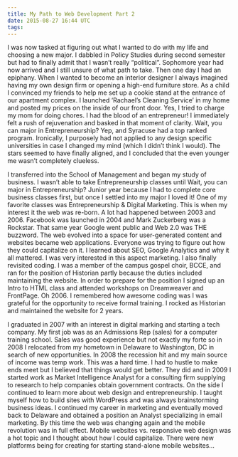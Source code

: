 ```yaml
---
title: My Path to Web Development Part 2
date: 2015-08-27 16:44 UTC
tags:
---
```


I was now tasked at figuring out what I wanted to do with my life and choosing a new major. 
I dabbled in Policy Studies during second semester but had to finally admit that I wasn’t really “political”. Sophomore year had now arrived and I still unsure of what path to take. Then one day I had an epiphany. When I wanted to become an interior designer I always imagined having my own design firm or opening a high-end furniture store. As a child I convinced my friends to help me set up a cookie stand at the entrance of our apartment complex. I launched ‘Rachael’s Cleaning Service’ in my home and posted my prices on the inside of our front door. Yes, I tried to charge my mom for doing chores. I had the blood of an entrepreneur! I immediately felt a rush of rejuvenation and basked in that moment of clarity. Wait, you can major in Entrepreneurship? Yep, and Syracuse had a top ranked program. Ironically, I purposely had not applied to any design specific universities in case I changed my mind (which I didn’t think I would). The stars seemed to have finally aligned, and I concluded that the even younger me wasn’t completely clueless. 

I transferred into the School of Management and began my study of business. I wasn’t able to take Entrepreneurship classes until Wait, you can major in Entrepreneurship? Junior year because I had to complete core business classes first, but once I settled into my major I loved it! One of my favorite classes was Entrepreneurship & Digital Marketing. This is when my interest it the web was re-born.  A lot had happened between 2003 and 2006. Facebook was launched in 2004 and Mark Zuckerberg was a Rockstar. That same year Google went public and Web 2.0 was THE buzzword. The web evolved into a space for user-generated content and websites became web applications. Everyone was trying to figure out how they could capitalize on it. I learned about SEO, Google Analytics and why it all mattered. I was very interested in this aspect marketing. I also finally revisited coding. I was a member of the campus gospel choir, BCCE, and ran for the position of Historian partly because the duties included maintaining the website. In order to prepare for the position I signed up an Intro to HTML class and attended workshops on Dreamweaver and FrontPage. Oh 2006. I remembered how awesome coding was I was grateful for the opportunity to receive formal training. I rocked as Historian and maintained the website for 2 years. 

I graduated in 2007 with an interest in digital marking and starting a tech company. My first job was as an Admissions Rep (sales) for a computer training school. Sales was good experience but not exactly my forte so in 2008 I relocated from my hometown in Delaware to Washington, DC in search of new opportunities. In 2008 the recession hit and my main source of income was temp work. This was a hard time. I had to hustle to make ends meet but I believed that things would get better. They did and in 2009 I started work as Market Intelligence Analyst for a consulting firm supplying to research to help companies obtain government contracts. On the side I continued to learn more about web design and entrepreneurship. I taught myself how to build sites with WordPress and was always brainstorming business ideas. I continued my career in marketing and eventually moved back to Delaware and obtained a position an Analyst specializing in email marketing. By this time the web was changing again and the mobile revolution was in full effect. Mobile websites vs. responsive web design was a hot topic and I thought about how I could capitalize. There were new platforms being for creating for starting stand-alone mobile websites…